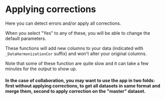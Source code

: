 # Applying corrections

Here you can detect errors and/or apply all corrections.

When you select "Yes" to any of these, you will be able to change the default parameters.

These functions will add new columns to your data (indicated with `_DataHarmonizationCor` suffix) and won't alter your original columns.

Note that some of these function are quite slow and it can take a few minutes for the output to show up.

####  In the case of collaboration, you may want to use the app in two folds: first without applying corrections, to get all datasets in same format and merge them, second to apply correction on the "master" dataset.


